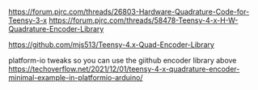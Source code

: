 https://forum.pjrc.com/threads/26803-Hardware-Quadrature-Code-for-Teensy-3-x
https://forum.pjrc.com/threads/58478-Teensy-4-x-H-W-Quadrature-Encoder-Library

https://github.com/mjs513/Teensy-4.x-Quad-Encoder-Library

platform-io tweaks so you can use the giithub encoder library above
https://techoverflow.net/2021/12/01/teensy-4-x-quadrature-encoder-minimal-example-in-platformio-arduino/
